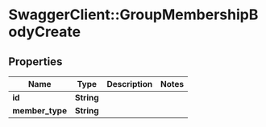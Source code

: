 # SwaggerClient::GroupMembershipBodyCreate

## Properties
Name | Type | Description | Notes
------------ | ------------- | ------------- | -------------
**id** | **String** |  | 
**member_type** | **String** |  | 


